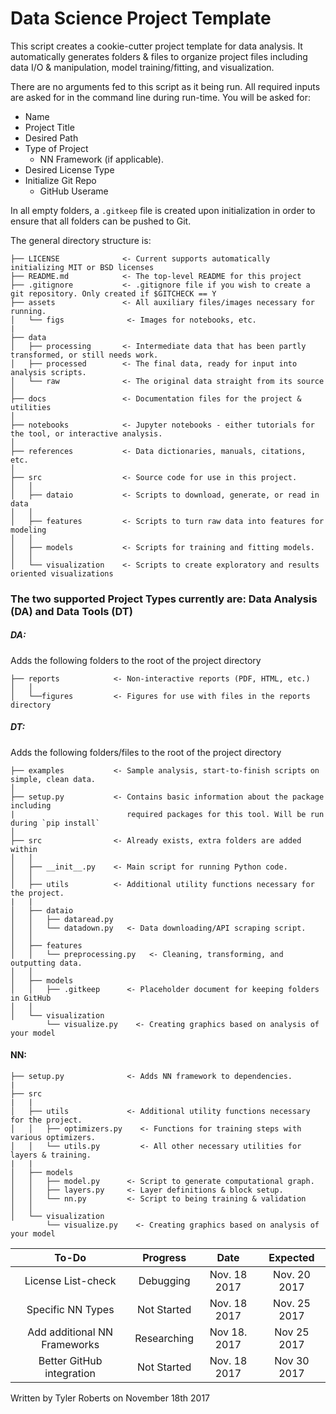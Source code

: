 # Data Science Project Template

This script creates a cookie-cutter project template for data analysis. It automatically generates folders & files to organize project files including data I/O & manipulation, model training/fitting, and visualization.

There are no arguments fed to this script as it being run. All required inputs are asked for in the command line during run-time. You will be asked for:
* Name
* Project Title
* Desired Path
* Type of Project
  * NN Framework (if applicable).
* Desired License Type
* Initialize Git Repo
  * GitHub Userame

In all empty folders, a `.gitkeep` file is created upon initialization in order to ensure that all folders can be pushed to Git.

The general directory structure is:
```
├── LICENSE              <- Current supports automatically initializing MIT or BSD licenses
├── README.md            <- The top-level README for this project
├── .gitignore           <- .gitignore file if you wish to create a git repository. Only created if $GITCHECK == Y
├── assets               <- All auxiliary files/images necessary for running.
│   └── figs              <- Images for notebooks, etc.
|
├── data
│   ├── processing       <- Intermediate data that has been partly transformed, or still needs work.
│   ├── processed        <- The final data, ready for input into analysis scripts.
│   └── raw              <- The original data straight from its source
│
├── docs                 <- Documentation files for the project & utilities
│
├── notebooks            <- Jupyter notebooks - either tutorials for the tool, or interactive analysis.
│
├── references           <- Data dictionaries, manuals, citations, etc.
│
├── src                  <- Source code for use in this project.
│   │
│   ├── dataio           <- Scripts to download, generate, or read in data
│   │
│   ├── features         <- Scripts to turn raw data into features for modeling
│   │
│   ├── models           <- Scripts for training and fitting models.                 
│   │
│   └── visualization    <- Scripts to create exploratory and results oriented visualizations
```
### The two supported Project Types currently are: Data Analysis (DA) and Data Tools (DT)

##### DA:
Adds the following folders to the root of the project directory
```
├── reports            <- Non-interactive reports (PDF, HTML, etc.)
│   │
│   └──figures         <- Figures for use with files in the reports directory
```
##### DT:
Adds the following folders/files to the root of the project directory
```
├── examples           <- Sample analysis, start-to-finish scripts on simple, clean data.
│
├── setup.py           <- Contains basic information about the package including
|                         required packages for this tool. Will be run during `pip install`
│
├── src                <- Already exists, extra folders are added within
│   │
│   ├── __init__.py    <- Main script for running Python code.
│   │
│   ├── utils          <- Additional utility functions necessary for the project.
|   |
│   ├── dataio           
│   │   ├── dataread.py
│   │   └── datadown.py   <- Data downloading/API scraping script.
│   │
│   ├── features        
│   │   └── preprocessing.py   <- Cleaning, transforming, and outputting data.
│   │
│   ├── models                           
│   │   ├── .gitkeep      <- Placeholder document for keeping folders in GitHub
│   │
│   └── visualization
        └── visualize.py    <- Creating graphics based on analysis of your model
```

#### NN:
```
├── setup.py              <- Adds NN framework to dependencies.
|
├── src
|   |
│   ├── utils             <- Additional utility functions necessary for the project.
│   │   ├── optimizers.py    <- Functions for training steps with various optimizers.
│   │   └── utils.py         <- All other necessary utilities for layers & training.
|   |
│   ├── models                           
│   │   ├── model.py      <- Script to generate computational graph.
│   │   ├── layers.py     <- Layer definitions & block setup.
│   │   └── nn.py         <- Script to being training & validation
│   │
│   └── visualization
        └── visualize.py    <- Creating graphics based on analysis of your model
```



|To-Do|Progress|Date|Expected|
|:-:|:-:|:-:|:-:|
|License List-check|Debugging|Nov. 18 2017|Nov. 20 2017|
|Specific NN Types|Not Started|Nov. 18 2017|Nov. 25 2017|
|Add additional NN Frameworks|Researching|Nov 18. 2017|Nov 25 2017|
|Better GitHub integration|Not Started|Nov. 18 2017|Nov 30 2017|

Written by Tyler Roberts on November 18th 2017
